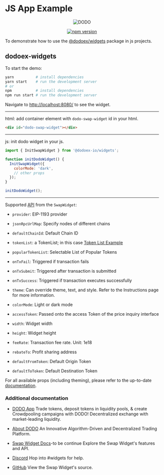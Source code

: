 # JS App Example
<p align="center">
  <a>
    <img src="https://i.postimg.cc/W4q937Db/Logo.png" alt="DODO" />
  </a>
</p>

<p align="center">
<a href="https://www.npmjs.com/package/@dodoex-io/widgets"><img src="https://img.shields.io/npm/v/@dodoex-io/widgets" alt="npm version" /></a>
<p>

To demonstrate how to use the [@dodoex/widgets](https://github.com/DODOEX/widgets) package in js projects.
## dodoex-widgets

To start the demo:

```bash
yarn          # install dependencies
yarn start    # run the development server
# or
npm           # install dependencies
npm run start # run the development server
```

Navigate to [http://localhost:8080/](http://localhost:8080/) to see the widget.

---

html: add container element with `dodo-swap-widget` id in your html.

```html
<div id="dodo-swap-widget"></div>
```
---

js: init dodo widget in your js.

```js
import { InitSwapWidget } from '@dodoex-io/widgets';

function initDodoWidget() {
  InitSwapWidget({
    colorMode: 'dark',
    // other props
  });
}

initDodoWidget();
```
---

Supported [API](https://docs.dodoex.io/english/developers/swap-widget/api) from the `SwapWidget`:

- `provider`: EIP-1193 provider
- `jsonRpcUrlMap`: Specify nodes of different chains
- `defaultChainId`: Default Chain ID

- `tokenList`: a TokenList; in this case [Token List Example](https://raw.githubusercontent.com/compound-finance/token-list/master/compound.tokenlist.json)
- `popularTokenList`: Selectable List of Popular Tokens

- `onTxFail`: Triggered if transaction fails
- `onTxSubmit`: Triggered after transaction is submitted
- `onTxSuccess`: Triggered if transaction executes successfully

- `theme`: Can override theme, text, and style. Refer to the Instructions page for more information.
- `colorMode`: Light or dark mode
- `accessToken`: Passed onto the access Token of the price inquiry interface
- `width`: Widget width
- `height`: Widget height
- `feeRate`: Transaction fee rate. Unit: 1e18
- `rebateTo`: Profit sharing address
- `defaultFromToken`: Default Origin Token
- `defaultToToken`: Default Destination Token

For all available props (including theming), please refer to the up-to-date [documentation](https://docs.dodoex.io/english/developers/swap-widget).

### Additional documentation

- [DODO App](https://app.dodoex.io/)
  Trade tokens, deposit tokens in liquidity pools, & create Crowdpooling campaigns with DODO! Decentralized exchange with market-leading liquidity.

- [About DODO](https://docs.dodoex.io/english/)
  An Innovative Algorithm-Driven and Decentralized Trading Platform.

- [Swap Widget Docs](https://docs.dodoex.io/english/)-to be continue
  Explore the Swap Widget's features and API.

- [Discord](https://discord.com/invite/tyKReUK)
  Hop into #widgets for help.

- [GitHub](https://github.com/DODOEX/widgets)
  View the Swap Widget's source.


